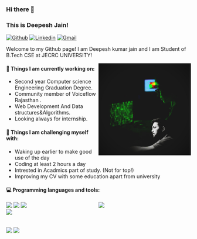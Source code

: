 ### Hi there 👋 
### This is Deepesh Jain!

[![Github](https://img.shields.io/badge/-Github-000?style=flat&logo=Github&logoColor=white)](https://github.com/dip-14j)
[![Linkedin](https://img.shields.io/badge/-LinkedIn-blue?style=flat&logo=Linkedin&logoColor=white)](https://www.linkedin.com/in/deepesh-kumar-jain-0a5b731b7/)
[![Gmail](https://img.shields.io/badge/-Gmail-c14438?style=flat&logo=Gmail&logoColor=white)](mailto:jaindipesh534@gmail.com)

Welcome to my Github page!  I am Deepesh kumar jain and I am Student of B.Tech CSE at JECRC UNIVERSITY!

<img align="right" alt="img" src="https://github.com/dip14-j/dip14-j/blob/main/dip%20cy.jpg" width="50%" height="auto" />





#### 🌱 Things I am currently working on: 
- Second year Computer science Engineering Graduation Degree.
- Community member of Voiceflow Rajasthan .  
- Web Development And Data structures&Algorithms.
- Looking always for internship.


#### :muscle: Things I am challenging myself with:
- Waking up earlier to make good use of the day
- Coding at least 2 hours a day
- Intrested in Acadmics part of study. (Not for top!)
- Improving my CV with some education apart from university

#### :computer: Programming languages and tools: 
<p>
	<img width="50%" align="right" src="https://github-readme-stats.vercel.app/api?username=dip14-j&show_icons=true&hide_border=true" />

<code><img width="10%" src="https://www.oxfordwebstudio.com/user/pages/06.da-li-znate/sta-je-html/sta-je-html.jpg"></code>
<code><img width="10%" src="https://practiceineducation.com/storage/2021/07/6d07a36ebe6d55273b39440f2391f1d7e6d4092a.png"></code>
<code><img width="8%" src="https://blog-c7ff.kxcdn.com/blog/wp-content/uploads/2019/11/Banner-Blog-1A-1.jpg"></code>
<br />
<code><img width="10%" src="https://cdn3.vectorstock.com/i/1000x1000/17/27/rpa-robotic-process-automation-concept-vector-34331727.jpg"></code>


<br />
<code><img width="10%" src="https://www.vectorlogo.zone/logos/git-scm/git-scm-ar21.svg"></code>
<code><img width="10%" src="https://img.freepik.com/free-vector/voice-tech-label-with-microphone-sound-wave_25030-35588.jpg?w=2000"></code>
</p>

